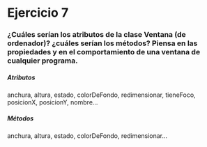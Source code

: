 ﻿# Ejercicio 7

### ¿Cuáles serían los atributos de la clase Ventana (de ordenador)? ¿cuáles serían los métodos? Piensa en las propiedades y en el comportamiento de una ventana de cualquier programa.

##### Atributos
anchura, altura, estado, colorDeFondo, redimensionar, tieneFoco, posicionX, posicionY, nombre...

##### Métodos
anchura, altura, estado, colorDeFondo, redimensionar...
